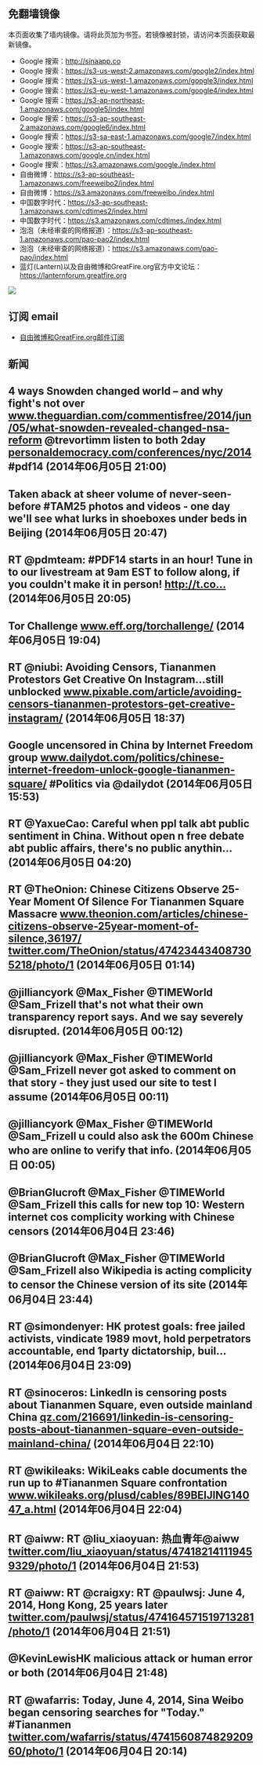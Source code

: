 ## 免翻墙镜像
本页面收集了墙内镜像。请将此页加为书签。若镜像被封锁，请访问本页面获取最新镜像。
* Google 搜索：http://sinaapp.co
* Google 搜索：https://s3-us-west-2.amazonaws.com/google2/index.html
* Google 搜索：https://s3-us-west-1.amazonaws.com/google3/index.html
* Google 搜索：https://s3-eu-west-1.amazonaws.com/google4/index.html
* Google 搜索：https://s3-ap-northeast-1.amazonaws.com/google5/index.html
* Google 搜索：https://s3-ap-southeast-2.amazonaws.com/google6/index.html
* Google 搜索：https://s3-sa-east-1.amazonaws.com/google7/index.html
* Google 搜索：https://s3-ap-southeast-1.amazonaws.com/google.cn/index.html
* Google 搜索：https://s3.amazonaws.com/google./index.html
* 自由微博：https://s3-ap-southeast-1.amazonaws.com/freeweibo2/index.html
* 自由微博：https://s3.amazonaws.com/freeweibo./index.html
* 中国数字时代：https://s3-ap-southeast-1.amazonaws.com/cdtimes2/index.html
* 中国数字时代：https://s3.amazonaws.com/cdtimes./index.html
* 泡泡（未经审查的网络报道）：https://s3-ap-southeast-1.amazonaws.com/pao-pao2/index.html
* 泡泡（未经审查的网络报道）：https://s3.amazonaws.com/pao-pao/index.html
* 蓝灯(Lantern)以及自由微博和GreatFire.org官方中文论坛：https://lanternforum.greatfire.org

<img src="https://raw.githubusercontent.com/greatfire/z/master/logos.gif" />

## 订阅 email
* <a href="https://b.us7.list-manage.com/subscribe?u=854fca58782082e0cbdf204a0&id=c78949b93c">自由微博和GreatFire.org邮件订阅</a>
    
## 新闻
4 ways Snowden changed world – and why fight's not over <a href="http://www.theguardian.com/commentisfree/2014/jun/05/what-snowden-revealed-changed-nsa-reform?CMP=twt_gu">www.theguardian.com/commentisfree/2014/jun/05/what-snowden-revealed-changed-nsa-reform</a> @trevortimm listen to both 2day <a href="http://personaldemocracy.com/conferences/nyc/2014">personaldemocracy.com/conferences/nyc/2014</a> #pdf14 (2014年06月05日 21:00)
 ---
Taken aback at sheer volume of never-seen-before #TAM25 photos and videos - one day we'll see what lurks in shoeboxes under beds in Beijing (2014年06月05日 20:47)
 ---
RT @pdmteam: #PDF14 starts in an hour! Tune in to our livestream at 9am EST to follow along, if you couldn't make it in person! http://t.co… (2014年06月05日 20:05)
 ---
Tor Challenge <a href="https://www.eff.org/torchallenge/">www.eff.org/torchallenge/</a> (2014年06月05日 19:04)
 ---
RT @niubi: Avoiding Censors, Tiananmen Protestors Get Creative On Instagram...still unblocked <a href="http://www.pixable.com/article/avoiding-censors-tiananmen-protestors-get-creative-instagram/">www.pixable.com/article/avoiding-censors-tiananmen-protestors-get-creative-instagram/</a> (2014年06月05日 18:37)
 ---
Google uncensored in China by Internet Freedom group <a href="http://www.dailydot.com/politics/chinese-internet-freedom-unlock-google-tiananmen-square/">www.dailydot.com/politics/chinese-internet-freedom-unlock-google-tiananmen-square/</a> #Politics via @dailydot (2014年06月05日 15:53)
 ---
RT @YaxueCao: Careful when ppl talk abt public sentiment in China. Without open n free debate abt public affairs, there's no public anythin… (2014年06月05日 04:20)
 ---
RT @TheOnion: Chinese Citizens Observe 25-Year Moment Of Silence For Tiananmen Square Massacre <a href="http://www.theonion.com/articles/chinese-citizens-observe-25year-moment-of-silence,36197/?utm_source=Twitter&utm_medium=SocialMarketing&utm_campaign=Default:1:Default">www.theonion.com/articles/chinese-citizens-observe-25year-moment-of-silence,36197/</a> <a href="https://twitter.com/TheOnion/status/474234434087305218/photo/1">twitter.com/TheOnion/status/474234434087305218/photo/1</a> (2014年06月05日 01:14)
 ---
@jilliancyork @Max_Fisher @TIMEWorld @Sam_Frizell that's not what their own transparency report says. And we say severely disrupted. (2014年06月05日 00:12)
 ---
@jilliancyork @Max_Fisher @TIMEWorld @Sam_Frizell never got asked to comment on that story - they just used our site to test I assume (2014年06月05日 00:11)
 ---
@jilliancyork @Max_Fisher @TIMEWorld @Sam_Frizell u could also ask the 600m Chinese who are online to verify that info. (2014年06月05日 00:05)
 ---
@BrianGlucroft @Max_Fisher @TIMEWorld @Sam_Frizell this calls for new top 10: Western internet cos complicity working with Chinese censors (2014年06月04日 23:46)
 ---
@BrianGlucroft @Max_Fisher @TIMEWorld @Sam_Frizell also Wikipedia is acting complicity to censor the Chinese version of its site (2014年06月04日 23:44)
 ---
RT @simondenyer: HK protest goals: free jailed activists, vindicate 1989 movt, hold perpetrators accountable, end 1party dictatorship, buil… (2014年06月04日 23:09)
 ---
RT @sinoceros: LinkedIn is censoring posts about Tiananmen Square, even outside mainland China <a href="http://qz.com/216691/linkedin-is-censoring-posts-about-tiananmen-square-even-outside-mainland-china/">qz.com/216691/linkedin-is-censoring-posts-about-tiananmen-square-even-outside-mainland-china/</a> (2014年06月04日 22:10)
 ---
RT @wikileaks: WikiLeaks cable documents the run up to #Tiananmen Square confrontation <a href="https://www.wikileaks.org/plusd/cables/89BEIJING14047_a.html">www.wikileaks.org/plusd/cables/89BEIJING14047_a.html</a> (2014年06月04日 22:04)
 ---
RT @aiww: RT @liu_xiaoyuan: 热血青年@aiww <a href="https://twitter.com/liu_xiaoyuan/status/474182141119459329/photo/1">twitter.com/liu_xiaoyuan/status/474182141119459329/photo/1</a> (2014年06月04日 21:53)
 ---
RT @aiww: RT @craigxy: RT @paulwsj: June 4, 2014, Hong Kong, 25 years later <a href="https://twitter.com/paulwsj/status/474164571519713281/photo/1">twitter.com/paulwsj/status/474164571519713281/photo/1</a> (2014年06月04日 21:51)
 ---
@KevinLewisHK malicious attack or human error or both (2014年06月04日 21:48)
 ---
RT @wafarris: Today, June 4, 2014, Sina Weibo began censoring searches for "Today." #Tiananmen <a href="https://twitter.com/wafarris/status/474156087482920960/photo/1">twitter.com/wafarris/status/474156087482920960/photo/1</a> (2014年06月04日 20:14)
 ---

